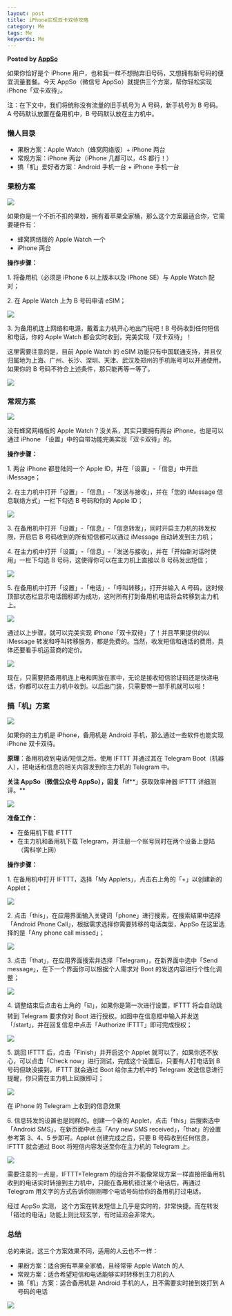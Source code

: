 ```yaml
---  
layout: post  
title: iPhone实现双卡双待攻略  
category: Me  
tags: Me  
keywords: Me  
---  
```


__Posted by [AppSo](http://www.ifanr.com/app/1030668)__  

如果你恰好是个 iPhone 用户，也和我一样不想抛弃旧号码，又想拥有新号码的便宜流量套餐。今天 AppSo（微信号 AppSo）就提供三个方案，帮你轻松实现 iPhone「双卡双待」。  

注：在下文中，我们将统称没有流量的旧手机号为 A 号码，新手机号为 B 号码。A 号码默认放置在备用机中，B 号码默认放在主力机中。  

### 懒人目录  

* 果粉方案：Apple Watch（蜂窝网络版）+ iPhone 两台  
* 常规方案：iPhone 两台（iPhone 几都可以，4S 都行！）  
* 搞「机」爱好者方案：Android 手机一台 + iPhone 手机一台  

### 果粉方案  

![](/assets/postAssets/2018/333-2-1024x461.webp)  

如果你是一个不折不扣的果粉，拥有着苹果全家桶，那么这个方案最适合你，它需要硬件有：  

* 蜂窝网络版的 Apple Watch 一个  
* iPhone 两台  

**操作步骤：**  

1\. 将备用机（必须是 iPhone 6 以上版本以及 iPhone SE）与 Apple Watch 配对；  

2\. 在 Apple Watch 上为 B 号码申请 eSIM；  

![](/assets/postAssets/2018/3-27-1024x768.webp)  

3\. 为备用机连上网络和电源，戴着主力机开心地出门玩吧！B 号码收到任何短信和电话，你的 Apple Watch 都会实时收到，完美实现「双卡双待」！  

这里需要注意的是，目前 Apple Watch 的 eSIM 功能只有中国联通支持，并且仅归属地为上海、广州、长沙、深圳、天津、武汉及郑州的手机账号可以开通使用。如果你的 B 号码不符合上述条件，那只能再等一等了。  

![](/assets/postAssets/2018/2-10-1024x304.webp)  

### 常规方案  

![](/assets/postAssets/2018/Snipaste_2018-05-17_13-58-56.webp)  

没有蜂窝网络版的 Apple Watch？没关系，其实只要拥有两台 iPhone，也是可以通过 iPhone 「设置」中的自带功能完美实现「双卡双待」的。  

**操作步骤：**  

1\. 两台 iPhone 都登陆同一个 Apple ID，并在「设置」-「信息」中开启 iMessage；  

2\. 在主力机中打开「设置」-「信息」-「发送与接收」，并在「您的 iMessage 信息联络方式」一栏下勾选 B 号码和你的 Apple ID；  

![](/assets/postAssets/2018/11-13.webp)  

3\. 在备用机中打开「设置」-「信息」-「信息转发」，同时开启主力机的转发权限，开启后 B 号码收到的所有短信都可以通过 iMessage 自动转发到主力机；  

4\. 在主力机中打开「设置」-「信息」-「发送与接收」，并在「开始新对话时使用」一栏下勾选 B 号码，这使得你可以在主力机上直接以 B 号码发出短信；  

![](/assets/postAssets/2018/22-5.webp)  

5\. 在备用机中打开「设置」-「电话」-「呼叫转移」，打开并输入 A 号码，这时候顶部状态栏显示电话图标即为成功，这时所有打到备用机电话将会转移到主力机上。  

![](/assets/postAssets/2018/333-3.webp)  

通过以上步骤，就可以完美实现 iPhone「双卡双待」了！并且苹果提供的以 iMessage 转发和呼叫转移服务，都是免费的。当然，收发短信和通话的费用，具体还要看手机运营商的定价。  

![](/assets/postAssets/2018/May-17-2018-14-21-29.webp)  

现在，只需要把备用机连上电和网放在家中，无论是接收短信验证码还是快递电话，你都可以在主力机中收到。以后出门装，只需要带一部手机就可以啦！  

### 搞「机」方案  

![](/assets/postAssets/2018/Snipaste_2018-05-17_14-01-03.webp)  

如果你的主力机是 iPhone，备用机是 Android 手机，那么通过一些软件也能实现 iPhone 双卡双待。  

**原理**：备用机收到电话/短信之后。使用 IFTTT 并通过其在 Telegram Boot（机器人），把电话和信息的相关内容发到你主力机的 Telegram 中。  

**关注 AppSo（微信公众号 AppSo），回复「if****」获取效率神器 IFTTT 详细测评。**  

![](/assets/postAssets/2018/followAppSo-1024x341.webp)  

**准备工作：**  

* 在备用机下载 IFTTT  
* 在主力机和备用机下载 Telegram，并注册一个账号同时在两个设备上登陆（需科学上网）  

**操作步骤：**  

1\. 在备用机中打开 IFTTT，选择「My Applets」，点击右上角的「+」以创建新的 Applet；  

![](/assets/postAssets/2018/if1.webp)  

2\. 点击「this」，在应用界面输入关键词「phone」进行搜索，在搜索结果中选择「Android Phone Call」，根据需求选择你需要转移的电话类型，AppSo 在这里选择的是「Any phone call missed」；  

![](/assets/postAssets/2018/if2.webp)  

3\. 点击「that」，在应用界面搜索并选择「Telegram」，在新界面中选中「Send message」，在下一个界面你可以根据个人需求对 Boot 的发送内容进行个性化调整；  

![](/assets/postAssets/2018/if3.webp)  

4\. 调整结束后点击右上角的「☑️」，如果你是第一次进行设置，IFTTT 将会自动跳转到 Telegram 要求你对 Boot 进行授权。如图中在信息框中输入并发送「/start」，并在回复信息中点击「Authorize IFTTT」即可完成授权；  

![](/assets/postAssets/2018/if4.webp)  

5\. 跳回 IFTTT 后，点击「Finish」并开启这个 Applet 就可以了，如果你还不放心，可以点击「Check now」进行测试，完成这个设置后，只要有人打电话到 B 号码但缺没接到，IFTTT 就会通过 Boot 给你主力机中的 Telegram 发送信息进行提醒，你只需在主力机上回拨即可；  

![](/assets/postAssets/2018/if6.webp)  

在 iPhone 的 Telegram 上收到的信息效果  

6\. 信息转发的设置也是同样的。创建一个新的 Applet，点击「this」后搜索选中「Android SMS」，在新页面中点击「Any new SMS received」，「that」的设置参考第 3、4、5 步即可。Applet 创建完成之后，只要 B 号码收到任何信息，IFTTT 就会通过 Boot 将短信内容发送至你在主力机的 Telegram 上。  

![](/assets/postAssets/2018/if5.webp)  

需要注意的一点是，IFTTT+Telegram 的组合并不能像常规方案一样直接把备用机收到的电话实时转接到主力机中，只能在备用机错过某个电话后，再通过 Telegram 用文字的方式告诉你刚刚哪个电话号码给你的备用机打过电话。  

经过 AppSo 实测， 这个方案在转发短信上几乎是实时的，非常快捷。而在转发「错过的电话」功能上则比较玄学，有时延迟会非常大。  

### 总结  

总的来说，这三个方案效果不同，适用的人云也不一样：  

* 果粉方案：适合拥有苹果全家桶，且经常带 Apple Watch 的人  
* 常规方案：适合希望短信和电话能够实时转移到主力机的人  
* 搞「机」方案：适合备用机是 Android 手机的人，且不需要实时接到拨打到 A 号码的电话  

![](/assets/postAssets/2018/skkkk.webp)  

